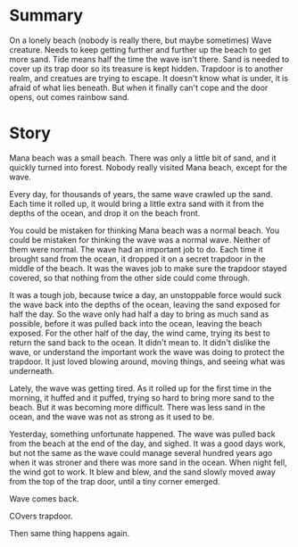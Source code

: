 # Summary

On a lonely beach (nobody is really there, but maybe sometimes)
Wave creature.
Needs to keep getting further and further up the beach to get more sand.
Tide means half the time the wave isn't there.
Sand is needed to cover up its trap door so its treasure is kept hidden.
Trapdoor is to another realm, and creatues are trying to escape.
It doesn't know what is under, it is afraid of what lies beneath.
But when it finally can't cope and the door opens, out comes rainbow sand.

# Story

Mana beach was a small beach.
There was only a little bit of sand, and it quickly turned into forest.
Nobody really visited Mana beach, except for the wave.

Every day, for thousands of years, the same wave crawled up the sand.
Each time it rolled up, it would bring a little extra sand with it from the depths of the ocean, and drop it on the beach front.

You could be mistaken for thinking Mana beach was a normal beach.
You could be mistaken for thinking the wave was a normal wave.
Neither of them were normal.
The wave had an important job to do.
Each time it brought sand from the ocean, it dropped it on a secret trapdoor in the middle of the beach.
It was the waves job to make sure the trapdoor stayed covered, so that nothing from the other side could come through.

It was a tough job, because twice a day, an unstoppable force would suck the wave back into the depths of the ocean, leaving the sand exposed for half the day.
So the wave only had half a day to bring as much sand as possible, before it was pulled back into the ocean, leaving the beach exposed.
For the other half of the day, the wind came, trying its best to return the sand back to the ocean.
It didn't mean to.
It didn't dislike the wave, or understand the important work the wave was doing to protect the trapdoor.
It just loved blowing around, moving things, and seeing what was underneath.

Lately, the wave was getting tired.
As it rolled up for the first time in the morning, it huffed and it puffed, trying so hard to bring more sand to the beach.
But it was becoming more difficult.
There was less sand in the ocean, and the wave was not as strong as it used to be.

Yesterday, something unfortunate happened.
The wave was pulled back from the beach at the end of the day, and sighed.
It was a good days work, but not the same as the wave could manage several hundred years ago when it was stroner and there was more sand in the ocean.
When night fell, the wind got to work.
It blew and blew, and the sand slowly moved away from the top of the trap door, until a tiny corner emerged.

Wave comes back.

COvers trapdoor.

Then same thing happens again.


